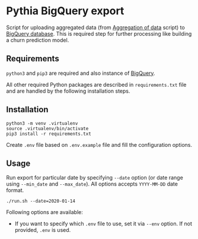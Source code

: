 # Pythia BigQuery export

Script for uploading aggregated data (from [Aggregation of data](../cmd/aggregate) script) to [BigQuery database](https://cloud.google.com/bigquery). This is required step for further processing like building a churn prediction model.

## Requirements

`python3` and `pip3` are required and also instance of [BigQuery](https://cloud.google.com/bigquery).

All other required Python packages are described in `requirements.txt` file and are handled by the following installation steps. 

## Installation

```
python3 -m venv .virtualenv
source .virtualenv/bin/activate
pip3 install -r requirements.txt
```

Create `.env` file based on `.env.example` file and fill the configuration options.

## Usage

Run export for particular date by specifying `--date` option (or date range using `--min_date` and `--max_date`). All options accepts `YYYY-MM-DD` date format.

```
./run.sh --date=2020-01-14 
```

Following options are available:

* If you want to specify which `.env` file to use, set it via `--env` option. If not provided, `.env` is used.